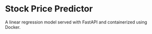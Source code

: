 # Stock Price Predictor

A linear regression model served with FastAPI and containerized using Docker.
